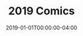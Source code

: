 ---
title: "2019 Comics"
type: "manual-list"
date: 2019-01-01T00:00:00-04:00
draft: false
is_subpage: true
exclude_from_nav: true
nav_category: "grafald_years"
show_dates: true
manual_links:
    - projects/grafald/comics/bonus_40.md
    - projects/grafald/comics/97.md
    - projects/grafald/comics/bonus_41.md
    - projects/grafald/comics/bonus_42.md
---